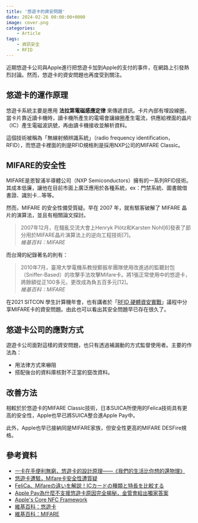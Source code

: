 ```yaml
---
title: '悠遊卡的資安問題'
date: 2024-02-26 00:00:00+0000
image: cover.png
categories:
    - Article
tags:
    - 資訊安全
    - RFID
---
```

近期悠遊卡公司與Apple進行把悠遊卡加到Apple的支付的事件，在網路上引發熱烈討論。然而，悠遊卡的資安問題也再度受到關注。

## 悠遊卡的運作原理

悠遊卡系統主要是應用 **法拉第電磁感應定律** 來傳遞資訊。卡片內部有埋設線圈，當卡片靠近讀卡機時，讀卡機所產生的電場會讓線圈產生電流，供應給裡面的晶片（IC）產生電磁波訊號，再由讀卡機接收並解析資料。

這個技術被稱為「無線射頻辨識系統」（radio frequency identification，RFID），而悠遊卡裡面的則是RFID規格則是採用NXP公司的MIFARE Classic。

## MIFARE的安全性

MIFARE是恩智浦半導體公司（NXP Semiconductors）擁有的一系列RFID技術。其成本低廉，讓他在目前市面上廣泛應用於各種系統，ex：門禁系統、圖書館借書證、識別卡...等等。

然而，MIFARE 的安全性備受質疑。早在 2007 年，就有駭客破解了 MIFARE 晶片的演算法，並且有相關論文探討。

> 2007年12月，在騷亂交流大會上Henryk Plötz和Karsten Nohl[6]發表了部分用於MIFARE晶片演算法上的逆向工程技術[7]。
> <br><cite>維基百科：MIFARE</cite>

而台灣的紀錄著名的則有：

>2010年7月，臺灣大學電機系教授鄭振牟團隊使用改進過的監聽封包（Sniffer-Based）的攻擊手法攻擊Mifare卡。將1張正常使用中的悠遊卡，將餘額從正100多元，更改成為負五百多元[12]。
> <br><cite>維基百科：MIFARE</cite>

在2021 SITCON 學生計算機年會，也有講者於「[RFID 硬體資安實戰](https://hackmd.io/YtbBU59oSoKJuiSCQss4eQ?view)」議程中分享MIFARE卡的資安問題。由此也可以看出其安全問題早已存在很久了。

## 悠遊卡公司的應對方式

遊遊卡公司面對這樣的資安問題，也只有透過補漏動的方式監督使用者。主要的作法為：

- 用法律方式來嚇阻
- 搭配後台的資料庫核對不正當的竄改資料。

## 改善方法

相較於於悠遊卡的MIFARE Classic技術，日本SUICA所使用的Felica技術具有更高的安全性，Apple也早已將SUICA整合進Apple Pay中。

此外，Apple也早已接納同是MIFARE家族，但安全性更高的MIFARE DESFire規格。

## 參考資料

- [一卡在手便利無窮，悠遊卡的設計原理——《我們的生活比你想的還物理》](https://pansci.asia/archives/359263)
- [悠遊卡遭駭，Mifare卡安全性遭質疑](https://www.ithome.com.tw/news/69970)
- [FeliCa、Mifareの違いを解説！ICカードの種類と特長を比較する](https://canon.jp/business/solution/pro-printer/idprinter/useful/iccardcategory)
- [Apple Pay為什麼不支援悠遊卡原因完全揭秘，金管會給出獨家答案](https://mrmad.com.tw/iphone-support-easycard-ipass)
- [Apple's Core NFC Framework](https://developer.apple.com/documentation/corenfc)
- [維基百科：悠遊卡](https://zh.wikipedia.org/zh-tw/%E6%82%A0%E9%81%8A%E5%8D%A1)
- [維基百科：MIFARE](https://zh.wikipedia.org/wiki/MIFARE)

